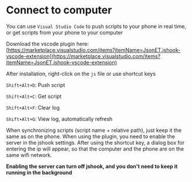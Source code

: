 # Connect to computer

You can use `Visual Studio Code` to push scripts to your phone in real time, or get scripts from your phone to your computer

Download the vscode plugin here: [https://marketplace.visualstudio.com/items?itemName=JsonET.jshook-vscode-extension](https://marketplace.visualstudio.com/items?itemName=JsonET.jshook-vscode-extension)

After installation, right-click on the `js` file or use shortcut keys

`Shift+Alt+D`: Push script

`Shift+Alt+C`: Get script

`Shift+Alt+F`: Clear log

`Shift+Alt+G`: View log, automatically refresh

When synchronizing scripts (script name + relative path), just keep it the same as on the phone. When using the plugin, you need to enable the server in the jshook settings. After using the shortcut key, a dialog box for entering the ip will appear, so that the computer and the phone are on the same wifi network.

**Enabling the server can turn off jshook, and you don't need to keep it running in the background**
